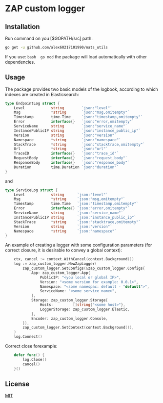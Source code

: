 # ZAP custom logger

## Installation

Run command on you [$GOPATH/src] path:

```bash
go get -u github.com/alex60217101990/nats_utils
```

If you use: ```bash 
go mod``` 
the package will load automatically with other dependencies.

## Usage

The package provides two basic models of the logbook, according to which indexes are created in Elasticsearch: 

```go
type EndpointLog struct {
	Level            string        `json:"level"`
	Msg              *string       `json:"msg,omitempty"`
	Timestamp        time.Time     `json:"timestamp,omitempty"`
	Error            interface{}   `json:"error,omitempty"`
	ServiceName      string        `json:"service_name"`
	InstancePublicIP string        `json:"instance_public_ip"`
	Version          string        `json:"version"`
	Namespace        *string       `json:"namespace"`
	StackTrace       *string       `json:"stacktrace,omitempty"`
	Url              *string       `json:"url"`
	TraceID          interface{}   `json:"trace_id"`
	RequestBody      interface{}   `json:"request_body"`
	ResponseBody     interface{}   `json:"response_body"`
	Duration         time.Duration `json:"duration"`
}
``` 
and
```go
type ServiceLog struct {
	Level            string      `json:"level"`
	Msg              *string     `json:"msg,omitempty"`
	Timestamp        time.Time   `json:"timestamp,omitempty"`
	Error            interface{} `json:"error,omitempty"`
	ServiceName      string      `json:"service_name"`
	InstancePublicIP string      `json:"instance_public_ip"`
	StackTrace       *string     `json:"stacktrace,omitempty"`
	Version          string      `json:"version"`
	Namespace        *string     `json:"namespace"`
}
```


An example of creating a logger with some configuration parameters (for correct closure, it is desirable to convey a global context):

```go
	ctx, cancel := context.WithCancel(context.Background())
	log := zap_custom_logger.NewZapLogger(
		zap_custom_logger.SetConfigs(&zap_custom_logger.Configs{
			App: zap_custom_logger.App{
                PublicIP: "<you local or global IP>",
                Version: "<some version for example: 0.0.1>",
                Namespace: "<some namespac: default - "default">",
                ServiceName: "<some service name>",
			},
			Storage: zap_custom_logger.Storage{
				Hosts:         []string{"<some host>"},
				LoggerStorage: zap_custom_logger.Elastic,
			},
			Encoder: zap_custom_logger.Console,
		}),
		zap_custom_logger.SetContext(context.Background()),
	)
	log.Connect()
```
Correct close forexample:
```go
    defer func() {
		log.Close()
		cancel()
	}()
```

## License
[MIT](https://choosealicense.com/licenses/mit/)
